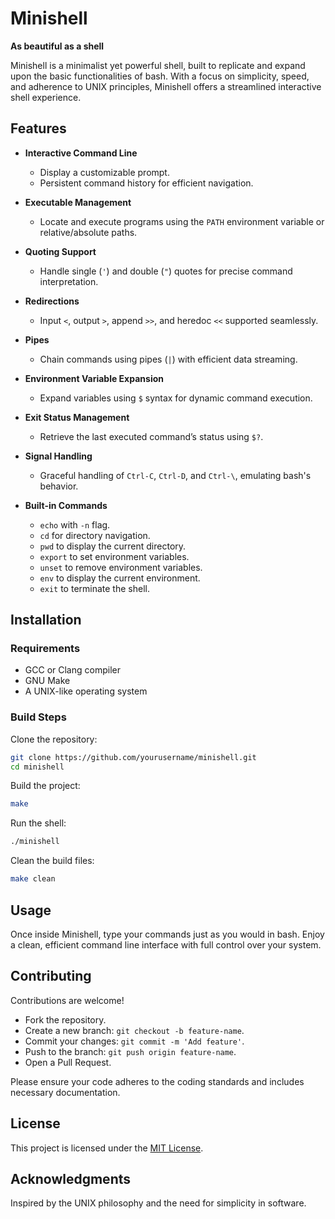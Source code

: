 # Minishell  
**As beautiful as a shell**  

Minishell is a minimalist yet powerful shell, built to replicate and expand upon the basic functionalities of bash. With a focus on simplicity, speed, and adherence to UNIX principles, Minishell offers a streamlined interactive shell experience.

## Features  
- **Interactive Command Line**  
  - Display a customizable prompt.  
  - Persistent command history for efficient navigation.  

- **Executable Management**  
  - Locate and execute programs using the `PATH` environment variable or relative/absolute paths.  

- **Quoting Support**  
  - Handle single (`'`) and double (`"`) quotes for precise command interpretation.  

- **Redirections**  
  - Input `<`, output `>`, append `>>`, and heredoc `<<` supported seamlessly.  

- **Pipes**  
  - Chain commands using pipes (`|`) with efficient data streaming.  

- **Environment Variable Expansion**  
  - Expand variables using `$` syntax for dynamic command execution.  

- **Exit Status Management**  
  - Retrieve the last executed command’s status using `$?`.  

- **Signal Handling**  
  - Graceful handling of `Ctrl-C`, `Ctrl-D`, and `Ctrl-\`, emulating bash's behavior.  

- **Built-in Commands**  
  - `echo` with `-n` flag.  
  - `cd` for directory navigation.  
  - `pwd` to display the current directory.  
  - `export` to set environment variables.  
  - `unset` to remove environment variables.  
  - `env` to display the current environment.  
  - `exit` to terminate the shell.

## Installation  

### Requirements  
- GCC or Clang compiler  
- GNU Make  
- A UNIX-like operating system  

### Build Steps  
Clone the repository:  
```bash  
git clone https://github.com/yourusername/minishell.git  
cd minishell  
```  

Build the project:  
```bash  
make  
```  

Run the shell:  
```bash  
./minishell  
```  

Clean the build files:  
```bash  
make clean  
```  

## Usage  
Once inside Minishell, type your commands just as you would in bash. Enjoy a clean, efficient command line interface with full control over your system.  

## Contributing  
Contributions are welcome!  
- Fork the repository.  
- Create a new branch: `git checkout -b feature-name`.  
- Commit your changes: `git commit -m 'Add feature'`.  
- Push to the branch: `git push origin feature-name`.  
- Open a Pull Request.  

Please ensure your code adheres to the coding standards and includes necessary documentation.  

## License  
This project is licensed under the [MIT License](LICENSE).  

## Acknowledgments  
Inspired by the UNIX philosophy and the need for simplicity in software.  
